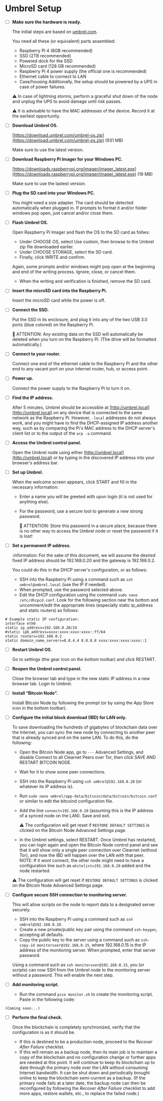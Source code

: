 # Umbrel Setup

- [ ] **Make sure the hardware is ready.**

  The initial steps are based on [umbrel.com](https://umbrel.com/).

  You need all these (or equivalent) parts assembled:
  - Raspberry Pi 4 (8GB recommended)
  - SSD (2TB recommended)
  - Powered dock for the SSD
  - MicroSD card (128 GB recommended)
  - Raspberry Pi 4 power supply (the official one is recommended)
  - Ethernet cable to connect to LAN
  - Case/housing
  Additionally, the setup should be powered by a UPS in case of power failures.
  
  :warning: In case of lightning storms, perform a graceful shut down of the node and unplug the UPS to avoid damage until risk passes.

  :warning: It is advisable to have the MAC addresses of the device. Record it at the earliest opportunity.

- [ ] **Download Umbrel OS.**

  [https://download.umbrel.com/umbrel-os.zip](https://download.umbrel.com/umbrel-os.zip) (931 MB)
  
  Make sure to use the latest version.

- [ ] **Download Raspberry Pi Imager for your Windows PC.**

  [https://downloads.raspberrypi.org/imager/imager_latest.exe](https://downloads.raspberrypi.org/imager/imager_latest.exe) (19 MB)
  
  Make sure to use the lastest version.

- [ ] **Plug the SD card into your Windows PC.**

  You might need a size adapter. The card should be detected automatically when plugged in. If prompts to format it and/or folder windows pop open, just cancel and/or close them.

- [ ] **Flash Umbrel OS.**

  Open Raspberry Pi Imager and flash the OS to the SD card as follws:
  - Under CHOOSE OS, select Use custom, then browse to the Umbrel zip file downloaded earlier.
  - Under CHOOSE STORAGE, select the SD card.
  - Finally, click WRITE and confirm.

  Again, some prompts and/or windows might pop open at the beginning and end of the writing process. Ignore, close, or cancel them.
  - When the writing and verification is finished, remove the SD card.

- [ ] **Insert the microSD card into the Raspberry Pi.**

  Insert the microSD card while the power is off.

- [ ] **Connect the SSD.**

  Put the SSD in its enclosure, and plug it into any of the two USB 3.0 ports (blue colored) on the Raspberry Pi.
  
  :rotating_light: ATTENTION: Any existing data on the SSD will automatically be deleted when you turn on the Raspberry Pi. (The drive will be formatted automatically.)

- [ ] **Connect to your router.**

  Connect one end of the ethernet cable to the Raspberry Pi and the other end to any vacant port on your internet router, hub, or access point.

- [ ] **Power up.**

  Connect the power supply to the Raspberry Pi to turn it on.

- [ ] **Find the IP address.**

  After 5 minutes, Umbrel should be accessible at [http://umbrel.local](http://umbrel.local) on any device that is connected to the same network as the Raspberry Pi. However, `.local` addresses do not always work, and you might have to find the DHCP-assigned IP address another way, such as by comparing the Pi's MAC address to the DHCP server's client list or to the output of the `arp -a` command.

- [ ] **Access the Umbrel control panel.**

  Open the Umbrel node using either [http://umbrel.local](http://umbrel.local) or by typing in the discovered IP address into your browser's address bar.

- [ ] **Set up Umbrel.**

  When the welcome screen appears, click START and fill in the necessary information:
  - Enter a name you will be greeted with upon login (it is not used for anything else).
  - For the password, use a secure tool to generate a new strong password.

    :rotating_light: ATTENTION: Store this password in a secure place, because there is no other way to access the Umbrel node or reset the password if it is lost!

- [ ] **Set a permanent IP address.**

  :information: For the sake of this document, we will assume the desired fixed IP address should be 192.168.0.20 and the gateway is 192.168.0.2.

  You could do this in the DHCP server's configuration, or as follows:
  - SSH into the Raspberry Pi using a command such as `ssh umbrel@umbrel.local` (use the IP if needed).
  - When prompted, use the password selected above.
  - Edit the DHCP configuration using the command `sudo nano /etc/dhcpcd.conf`. Look for the following section near the bottom and uncomment/edit the appropriate lines (especially static ip_address and static routers) as follows:
```
# Example static IP configuration:
interface eth0
static ip_address=192.168.0.20/24
#static ip6_address=xxxx:xxxx:xxxx:xxxx::ff/64
static routers=192.168.0.2
static domain_name_servers=8.8.4.4 8.8.8.8 xxxx:xxxx:xxxx:xxxx::1
```

- [ ] **Restart Umbrel OS.**

  Go to settings (the gear icon on the bottom toolbar) and click RESTART.

- [ ] **Reopen the Umbrel control panel.**

  Close the browser tab and type in the new static IP address in a new browser tab. Login to Umbrel.

- [ ] **Install “Bitcoin Node”.**

  Install Bitcoin Node by following the prompt (or by using the App Store icon in the bottom toolbar).

- [ ] **Configure the initial block download (IBD) for LAN only.**

  To save downloading the hundreds of gigabytes of blockchain data over the Internet, you can sync the new node by connecting to another peer that is already synced and on the same LAN. To do this, do the following:
  - Open the Bitcoin Node app, go to `···` Advanced Settings, and disable Connect to all Clearnet Peers over Tor, then click SAVE AND RESTART BITCOIN NODE.
  - Wait for it to show some peer connections.
  - SSH into the Raspberry Pi using `ssh umbrel@192.168.0.20` (or whatever its IP address is).
  - Run `sudo nano umbrel/app-data/bitcoin/data/bitcoin/bitcoin.conf` or similar to edit the bitcoind configuration file.
  - Add the line `connect=192.168.0.20` (assuming this is the IP address of a synced node on the LAN). Save and exit.

    :warning: The configuration will get reset if `RESTORE DEFAULT SETTINGS` is clicked on the Bitcoin Node Advanced Settings page.
  - In the Umbrel settings, select RESTART.
  Once Umbrel has restarted, you can login again and open the Bitcoin Node control panel and see that it will show only a single peer connection over Clearnet (without Tor), and now the IBD will happen over the LAN with that peer. NOTE: If it wont connect, the other node might need to have a configuration line such as `whitelist=192.168.0.20` added and the node restarted.

  :warning: The configuration will get reset if `RESTORE DEFAULT SETTINGS` is clicked on the Bitcoin Node Advanced Settings page.

- [ ] **Configure secure SSH connection to monitoring server.**

  This will allow scripts on the node to report data to a designated server securely.
  - SSH into the Raspberry Pi using a command such as `ssh umbrel@192.168.0.20`.
  - Create a new private/public key pair using the command `ssh-keygen`, accepting all defaults.
  - Copy the public key to the server using a command such as `ssh-copy-id monitoruser@192.168.0.15`, where 192.168.0.15 is the IP address of the monitoring server. When prompted, enter that server password.

  Using a command such as `ssh monitoruser@192.168.0.15`, you (or scripts) can now SSH from the Umbrel node to the monitoring server without a password. This will enable the next step.

- [ ] **Add monitoring script.**

  - Run the command `pico monitor.sh` to create the monitoring script. Paste in the following code:
```
(Coming soon...)
```

- [ ] **Perform the final check.**

  Once the blockchain is completely synchronized, verify that the configuration is as it should be.
  - If this is destined to be a production node, proceed to the *Recover After Failure* checklist.
  - If this will remain as a backup node, then its main job is to maintain a copy of the blockchain and no configuration change or further apps are needed at this point. It will continue to keep its blockchain up to date through the primary node over the LAN without consuming Internet bandwidth. It can be shut down and periodically brought online to keep the blockchain semi-current as a backup. (If the primary node fails at a later date, the backup node can then be reconfigured by following the *Recover After Failure* checklist to add more apps, restore wallets, etc., to replace the failed node.)
